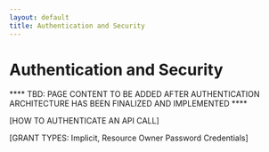 ```yaml
---
layout: default
title: Authentication and Security
---
```


# Authentication and Security


**** TBD: PAGE CONTENT TO BE ADDED AFTER AUTHENTICATION ARCHITECTURE HAS BEEN FINALIZED AND IMPLEMENTED ****

[HOW TO AUTHENTICATE AN API CALL]

[GRANT TYPES: Implicit, Resource Owner Password Credentials]
 


